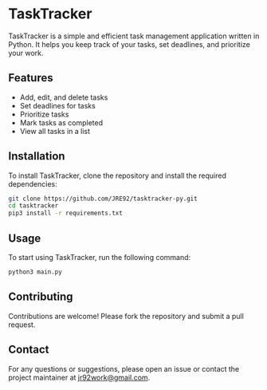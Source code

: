 # TaskTracker

TaskTracker is a simple and efficient task management application written in Python. It helps you keep track of your tasks, set deadlines, and prioritize your work.

## Features

- Add, edit, and delete tasks
- Set deadlines for tasks
- Prioritize tasks
- Mark tasks as completed
- View all tasks in a list

## Installation

To install TaskTracker, clone the repository and install the required dependencies:

```bash
git clone https://github.com/JRE92/tasktracker-py.git
cd tasktracker
pip3 install -r requirements.txt
```

## Usage

To start using TaskTracker, run the following command:

```bash
python3 main.py
```

## Contributing

Contributions are welcome! Please fork the repository and submit a pull request.

## Contact

For any questions or suggestions, please open an issue or contact the project maintainer at jr92work@gmail.com.
